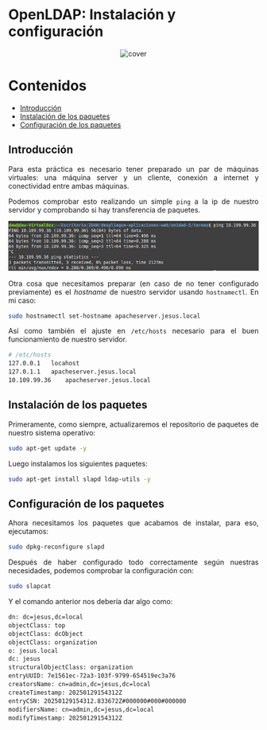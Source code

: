 # OpenLDAP: Instalación y configuración

<div align=center>
    <img src="/img/cover.png" alt="cover">
</div>

<div align=justify>

# Contenidos

- [Introducción](#introducción)
- [Instalación de los paquetes](#instalación-de-los-paquetes)
- [Configuración de los paquetes](#configuración-de-los-paquetes)


## Introducción

Para esta práctica es necesario tener preparado un par de máquinas virtuales: una máquina server y un cliente, conexión a internet y conectividad entre ambas máquinas.

Podemos comprobar esto realizando un simple `ping` a la ip de nuestro servidor y comprobando si hay transferencia de paquetes.

<div align=center>
    <img src="./img/ping-to-server.png" alt="Ping to Server">
</div>

Otra cosa que necesitamos preparar (en caso de no tener configurado previamente) es el *hostname* de nuestro servidor usando `hostnamectl`. En mi caso:

```sh
sudo hostnamectl set-hostname apacheserver.jesus.local
```

Así como también el ajuste en `/etc/hosts` necesario para el buen funcionamiento de nuestro servidor.

```sh
# /etc/hosts
127.0.0.1   locahost
127.0.1.1   apacheserver.jesus.local
10.109.99.36    apacheserver.jesus.local
```

## Instalación de los paquetes

Primeramente, como siempre, actualizaremos el repositorio de paquetes de nuestro sistema operativo:
```sh
sudo apt-get update -y
```

Luego instalamos los siguientes paquetes:
```sh
sudo apt-get install slapd ldap-utils -y
```

## Configuración de los paquetes

Ahora necesitamos los paquetes que acabamos de instalar, para eso, ejecutamos:
```sh
sudo dpkg-reconfigure slapd
```

Después de haber configurado todo correctamente según nuestras necesidades, podemos comprobar la configuración con:
```sh
sudo slapcat
```

Y el comando anterior nos debería dar algo como:
```sh
dn: dc=jesus,dc=local
objectClass: top
objectClass: dcObject
objectClass: organization
o: jesus.local
dc: jesus
structuralObjectClass: organization
entryUUID: 7e1561ec-72a3-103f-9799-654519ec3a76
creatorsName: cn=admin,dc=jesus,dc=local
createTimestamp: 20250129154312Z
entryCSN: 20250129154312.833672Z#000000#000#000000
modifiersName: cn=admin,dc=jesus,dc=local
modifyTimestamp: 20250129154312Z
```

</div>

